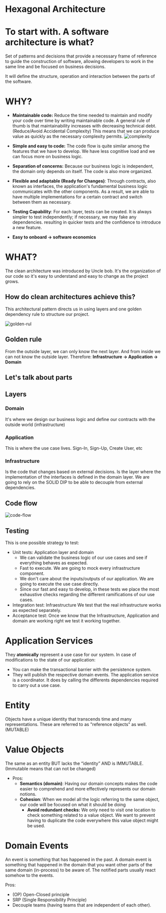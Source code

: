 # Hexagonal Architecture
# To start with. A software architecture is what?

Set of patterns and decisions that provide a necessary frame of reference to guide the construction of software, allowing developers to work in the same line and be focused on business decisions.  

It will define the structure, operation and interaction between the parts of the software.

# WHY?


- **Maintainable code:** Reduce the time needed to maintain and modify your code over time by writing maintainable code. A general rule of thumb is that maintainability increases with decreasing technical debt. (Reduce/Avoid Accidental Complexity) This means that we can produce value as quickly as the necessary complexity permits.
![complexity](https://user-images.githubusercontent.com/17130699/200449425-8acc1a37-6569-4706-964e-d54764f994f5.png)

- **Simple and easy to code:** The code flow is quite similar among the features that we have to develop. We have less cognitive load and we can focus more on business logic.
- **Separation of concerns:** Because our business logic is independent, the domain only depends on itself. The code is also more organized.
- **Flexible and adaptable (Ready for Changes)**: Through contracts, also known as interfaces, the application's fundamental business logic communicates with the other components. As a result, we are able to have multiple implementations for a certain contract and switch between them as necessary.
- **Testing Capability**: For each layer, tests can be created. It is always simpler to test independently; if necessary, we may fake any dependencies. resulting in quicker tests and the confidence to introduce a new feature.
- **Easy to onboard → software economics**

# WHAT?

The clean architecture was introduced by Uncle bob. It's the organization of our code so it's easy to understand and easy to change as the project grows.

## How do clean architectures achieve this?

This architectural pattern directs us in using layers and one golden dependency rule to structure our project.

![golden-rul](https://user-images.githubusercontent.com/17130699/200449494-93182426-fc79-4ae1-ac21-86bb438ef5bc.png)


## Golden rule

From the outside layer, we can only know the next layer. And from inside we can not know the outside layer. Therefore: **Infrastructure → Application → Domain**

## Let's talk about parts

## Layers

### Domain

It's where we design our business logic and define our contracts with the outside world (infrastructure)

### Application

This is where the use case lives. Sign-In, Sign-Up, Create User, etc

### Infrastructure

Is the code that changes based on external decisions. Is the layer where the implementation of the interfaces is defined in the domain layer. We are going to rely on the SOLID DIP to be able to decouple from external dependencies.

## Code flow

![code-flow](https://user-images.githubusercontent.com/17130699/200449457-6392b2b0-c80d-4df6-909d-465323ccc280.png)


## Testing

This is one possible strategy to test:

- Unit tests: Application layer and domain
    - We can validate the business logic of our use cases and see if everything behaves as expected.
    - Fast to execute. We are going to mock every infrastructure component.
    - We don't care about the inputs/outputs of our application. We are going to execute the use case directly.
    - Since our fast and easy to develop, in these tests we place the most exhaustive checks regarding the different ramifications of our use cases.
- Integration test: Infraestructure
We test that the real infrastructure works as expected separately.
- Acceptance test: Once we know that the Infrastructure, Application and domain are working right we test it working together.

# Application Services

They **atomically** represent a use case for our system. In case of modifications to the state of our application: 

- You can make the transactional barrier with the persistence system.
- They will publish the respective domain events.
The application service is a coordinator. It does by calling the differents dependencies required to carry out a use case.

# Entity

Objects have a unique identity that transcends time and many representations. These are referred to as "reference objects" as well. (MUTABLE)

# Value Objects

The same as an entity BUT lacks the “identity” AND is IMMUTABLE.(Immutable means that can not be changed)

- Pros:
    - **Semantics (domain)**: Having our domain concepts makes the code easier to comprehend and more effectively represents our domain notions.
    - **Cohesion**: When we model all the logic referring to the same object, our code will be focused on what it should be doing
        - **Avoid redundant checks:** We only need to visit one location to check something related to a value object. We want to prevent having to duplicate the code everywhere this value object might be used.

# Domain Events

An event is something that has happened in the past. A domain event is something that happened in the domain that you want other parts of the same domain (in-process) to be aware of. The notified parts usually react somehow to the events.

Pros: 

- (OP) Open-Closed principle
- SRP (Single Responsibility Principle)
- Decouple teams (having teams that are independent of each other).
